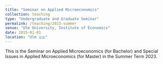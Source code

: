 ```yaml
---
title: "Seminar on Applied Microeconomics"
collection: teaching
type: "Undergraduate and Graduate Seminar"
permalink: /teaching/2023-summer
venue: "Ulm University, Institute of Economics"
date: 2015-01-01
location: "Ulm 🇩🇪"
---
```


This is the Seminar on Applied Microeconomics (for Bachelor) and Special Issues in Applied Microeconomics (for Master) in the Summer Term 2023.
